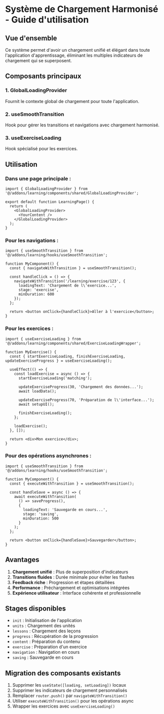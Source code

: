 # Système de Chargement Harmonisé - Guide d'utilisation

## Vue d'ensemble

Ce système permet d'avoir un chargement unifié et élégant dans toute l'application d'apprentissage, éliminant les multiples indicateurs de chargement qui se superposent.

## Composants principaux

### 1. GlobalLoadingProvider
Fournit le contexte global de chargement pour toute l'application.

### 2. useSmoothTransition
Hook pour gérer les transitions et navigations avec chargement harmonisé.

### 3. useExerciseLoading
Hook spécialisé pour les exercices.

## Utilisation

### Dans une page principale :
```tsx
import { GlobalLoadingProvider } from '@/addons/learning/components/shared/GlobalLoadingProvider';

export default function LearningPage() {
  return (
    <GlobalLoadingProvider>
      <YourContent />
    </GlobalLoadingProvider>
  );
}
```

### Pour les navigations :
```tsx
import { useSmoothTransition } from '@/addons/learning/hooks/useSmoothTransition';

function MyComponent() {
  const { navigateWithTransition } = useSmoothTransition();

  const handleClick = () => {
    navigateWithTransition('/learning/exercise/123', {
      loadingText: 'Chargement de l\'exercice...',
      stage: 'exercise',
      minDuration: 600
    });
  };

  return <button onClick={handleClick}>Aller à l'exercice</button>;
}
```

### Pour les exercices :
```tsx
import { useExerciseLoading } from '@/addons/learning/components/shared/ExerciseLoadingWrapper';

function MyExercise() {
  const { startExerciseLoading, finishExerciseLoading, updateExerciseProgress } = useExerciseLoading();

  useEffect(() => {
    const loadExercise = async () => {
      startExerciseLoading('matching');
      
      updateExerciseProgress(30, 'Chargement des données...');
      await loadData();
      
      updateExerciseProgress(70, 'Préparation de l\'interface...');
      await setupUI();
      
      finishExerciseLoading();
    };

    loadExercise();
  }, []);

  return <div>Mon exercice</div>;
}
```

### Pour des opérations asynchrones :
```tsx
import { useSmoothTransition } from '@/addons/learning/hooks/useSmoothTransition';

function MyComponent() {
  const { executeWithTransition } = useSmoothTransition();

  const handleSave = async () => {
    await executeWithTransition(
      () => saveProgress(),
      {
        loadingText: 'Sauvegarde en cours...',
        stage: 'saving',
        minDuration: 500
      }
    );
  };

  return <button onClick={handleSave}>Sauvegarder</button>;
}
```

## Avantages

1. **Chargement unifié** : Plus de superposition d'indicateurs
2. **Transitions fluides** : Durée minimale pour éviter les flashes
3. **Feedback riche** : Progression et étapes détaillées
4. **Performance** : Préchargement et optimisations intégrées
5. **Expérience utilisateur** : Interface cohérente et professionnelle

## Stages disponibles

- `init` : Initialisation de l'application
- `units` : Chargement des unités
- `lessons` : Chargement des leçons
- `progress` : Récupération de la progression
- `content` : Préparation du contenu
- `exercise` : Préparation d'un exercice
- `navigation` : Navigation en cours
- `saving` : Sauvegarde en cours

## Migration des composants existants

1. Supprimer les `useState([loading, setLoading])` locaux
2. Supprimer les indicateurs de chargement personnalisés
3. Remplacer `router.push()` par `navigateWithTransition()`
4. Utiliser `executeWithTransition()` pour les opérations async
5. Wrapper les exercices avec `useExerciseLoading()`
